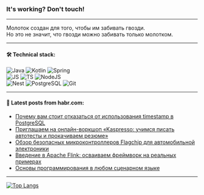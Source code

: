 ### It's working? Don't touch!

---
Молоток создан для того, чтобы им забивать гвозди. <br>
Но это не значит, что гвозди можно забивать только молотком.

---

#### 🛠️ Technical stack:

![Java](https://img.shields.io/badge/Java-informational?logo=Oracle&style=flat&logoColor=white&color=FF4500)
![Kotlin](https://img.shields.io/badge/Kotlin-informational?logo=Kotlin&style=flat&logoColor=white&color=774D97)
![Spring](https://img.shields.io/badge/SpringBoot-informational?logo=SpringBoot&style=flat&logoColor=white&color=6DB33F) <br>
![JS](https://img.shields.io/badge/JS-informational?logo=javaScript&style=flat&logoColor=black&color=F7Df1E)
![TS](https://img.shields.io/badge/TypeScript-informational?logo=typeScript&style=flat&logoColor=black&color=0667A8)
![NodeJS](https://img.shields.io/badge/NodeJS-informational?logo=node.js&style=flat&logoColor=white&color=70A760) <br>
![Nest](https://img.shields.io/badge/NestJS-informational?logo=NestJS&style=flat&logoColor=white&color=E0234E)
![PostgreSQL](https://img.shields.io/badge/PostgreSQL-informational?logo=PostgreSQL&style=flat&logoColor=white&color=DAA520)
![Git](https://img.shields.io/badge/Git-informational?logo=git&style=flat&logoColor=white&color=778899)

___

#### 💬 Latest posts from habr.com:

<!-- BLOG-POST-LIST:START -->
- [Почему вам стоит отказаться от использования timestamp в PostgreSQL](https://habr.com/ru/articles/772954/?utm_source=habrahabr&utm_medium=rss&utm_campaign=772954)
- [Приглашаем на онлайн-воркшоп «Kaspresso: учимся писать автотесты и прокачиваем резюме»](https://habr.com/ru/companies/kaspersky/articles/772948/?utm_source=habrahabr&utm_medium=rss&utm_campaign=772948)
- [Обзор безопасных микроконтроллеров Flagchip для автомобильной электроники](https://habr.com/ru/companies/3rdman/articles/771894/?utm_source=habrahabr&utm_medium=rss&utm_campaign=771894)
- [Введение в Apache Flink: осваиваем фреймворк на реальных примерах](https://habr.com/ru/companies/ru_mts/articles/772898/?utm_source=habrahabr&utm_medium=rss&utm_campaign=772898)
- [Основы программирования в любом сценарном языке](https://habr.com/ru/articles/772908/?utm_source=habrahabr&utm_medium=rss&utm_campaign=772908)
<!-- BLOG-POST-LIST:END -->

---
[![Top Langs](https://github-readme-stats-git-master-advtsetting-gmailcom.vercel.app/api/top-langs/?username=zloylis&langs_count=10&hide_title=false&title_color=e6edf3&size_weight=0.5&count_weight=0.5&layout=compact&hide_border=true&theme=dracula)](https://github.com/zloylis)

<!-- ![GitHub stats](https://github-readme-stats-git-master-advtsetting-gmailcom.vercel.app/api?username=zloylis&show_icons=true&hide_border=true&theme=dracula&hide_title=true&include_all_commits=true&count_private=true&hide=contribs&hide_rank=true) -->
